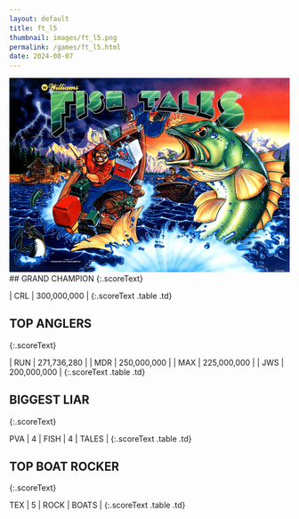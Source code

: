 ```yaml
---
layout: default
title: ft_l5
thumbnail: images/ft_l5.png
permalink: /games/ft_l5.html
date: 2024-08-07
---
```


<img src="../images/ft_l5.png" class="gameThumbnail img-fluid mx-auto align-middle">
## GRAND CHAMPION
{:.scoreText}

| CRL | 300,000,000 | 
{:.scoreText .table .td}

## TOP ANGLERS
{:.scoreText}

| RUN | 271,736,280 | 
| MDR | 250,000,000 | 
| MAX | 225,000,000 | 
| JWS | 200,000,000 | 
{:.scoreText .table .td}

## BIGGEST LIAR
{:.scoreText}

PVA
| 4 | FISH | 4 | TALES | 
{:.scoreText .table .td}

## TOP BOAT ROCKER
{:.scoreText}

TEX
| 5 | ROCK | BOATS | 
{:.scoreText .table .td}
